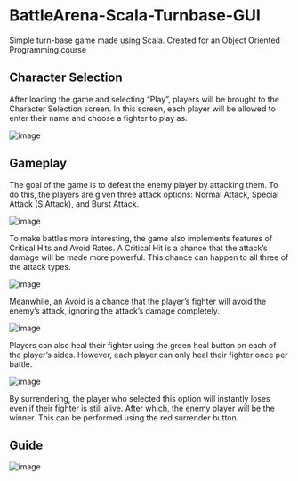 # BattleArena-Scala-Turnbase-GUI
Simple turn-base game made using Scala. Created for an Object Oriented Programming course

## Character Selection

After loading the game and selecting “Play”, players will be brought to the Character Selection screen. In this screen, each player will be allowed to enter their name and choose a fighter to play as.

![image](https://github.com/callraV/BattleArena-Scala-Turnbase-GUI/assets/88369275/b858edd0-0e12-43d1-aa1f-72f767868a07)

## Gameplay

The goal of the game is to defeat the enemy player by attacking them. To do this, the players are given three attack options: Normal Attack, Special Attack (S.Attack), and Burst Attack.

![image](https://github.com/callraV/BattleArena-Scala-Turnbase-GUI/assets/88369275/eee24627-2a86-4ae5-a0c9-1fc2367a819a)

To make battles more interesting, the game also implements features of Critical Hits and Avoid Rates. A Critical Hit is a chance that the attack’s damage will be made more powerful. This chance can happen to all three of the attack types. 

![image](https://github.com/callraV/BattleArena-Scala-Turnbase-GUI/assets/88369275/e186ffa5-2fe7-4a79-a26e-ea58fea61d5c)


Meanwhile, an Avoid is a chance that the player’s fighter will avoid the enemy’s attack, ignoring the attack’s damage completely.

![image](https://github.com/callraV/BattleArena-Scala-Turnbase-GUI/assets/88369275/6e90cf8e-bf6b-4652-8e01-98783bd2499d)

Players can also heal their fighter using the green heal button on each of the player’s sides. However, each player can only heal their fighter once per battle.

![image](https://github.com/callraV/BattleArena-Scala-Turnbase-GUI/assets/88369275/dde4838d-8cea-4611-bfbd-dbbbe22c7bdf)

By surrendering, the player who selected this option will instantly loses even if their fighter is still alive. After which, the enemy player will be the winner. This can be performed using the red surrender button.

## Guide

![image](https://github.com/callraV/BattleArena-Scala-Turnbase-GUI/assets/88369275/430b0149-fad1-4d0f-ab5b-f0c7b2329f14)


